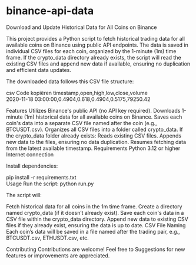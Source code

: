 # binance-api-data

Download and Update Historical Data for All Coins on Binance

This project provides a Python script to fetch historical trading data for all available coins on Binance using public API endpoints. The data is saved in individual CSV files for each coin, organized by the 1-minute (1m) time frame. If the crypto_data directory already exists, the script will read the existing CSV files and append new data if available, ensuring no duplication and efficient data updates.

The downloaded data follows this CSV file structure:

csv
Code kopiëren
timestamp,open,high,low,close,volume  
2020-11-18 03:00:00,0.4904,0.618,0.4904,0.5175,79250.42  

Features
Utilizes Binance's public API (no API key required).
Downloads 1-minute (1m) historical data for all available coins on Binance.
Saves each coin's data into a separate CSV file named after the coin (e.g., BTCUSDT.csv).
Organizes all CSV files into a folder called crypto_data.
If the crypto_data folder already exists:
Reads existing CSV files.
Appends new data to the files, ensuring no data duplication.
Resumes fetching data from the latest available timestamp.
Requirements
Python 3.12 or higher
Internet connection

Install dependencies:

pip install -r requirements.txt  
Usage
Run the script:
python run.py  

The script will:

Fetch historical data for all coins in the 1m time frame.
Create a directory named crypto_data (if it doesn’t already exist).
Save each coin's data in a CSV file within the crypto_data directory.
Append new data to existing CSV files if they already exist, ensuring the data is up to date.
CSV File Naming
Each coin’s data will be saved in a file named after the trading pair, e.g., BTCUSDT.csv, ETHUSDT.csv, etc.

Contributing
Contributions are welcome! Feel free to Suggestions for new features or improvements are appreciated.

